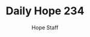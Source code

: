 ---
image: /assets/img/daily-hope-default-artwork.png
title: Daily Hope 234
number: 234
categories:
  - Daily Hope
author: Hope Staff
notes: Daily Hope 234
embed: >-
  <iframe src="https://open.spotify.com/embed/episode/6CzCaSdOgGTFB1kRpZ0Q6s?utm_source=generator" width="400px" height="102px" frameborder=“0" scrolling=“no”></iframe>
---